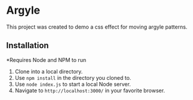 # Argyle
This project was created to demo a css effect for moving argyle patterns.

## Installation
*Requires Node and NPM to run

1. Clone into a local directory.
2. Use ```npm install``` in the directory you cloned to.
3. Use ```node index.js``` to start a local Node server.
4. Navigate to `http://localhost:3000/` in your favorite browser.
